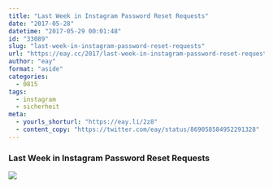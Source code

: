 ```yaml
---
title: "Last Week in Instagram Password Reset Requests"
date: "2017-05-28"
datetime: "2017-05-29 00:01:48"
id: "33089"
slug: "last-week-in-instagram-password-reset-requests"
url: "https://eay.cc/2017/last-week-in-instagram-password-reset-requests/"
author: "eay"
format: "aside"
categories:
  - 0815
tags:
  - instagram
  - sicherheit
meta:
  - yourls_shorturl: "https://eay.li/2z8"
  - content_copy: "https://twitter.com/eay/status/869058584952291328"
---
```


### Last Week in Instagram Password Reset Requests

![](https://eay.cc/uploads/2017/instagram-password-resets.png)
